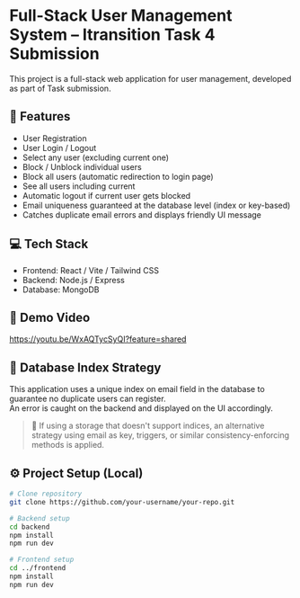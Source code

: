 # Full-Stack User Management System – Itransition Task 4 Submission

This project is a full-stack web application for user management, developed as part of Task submission.

## 🌟 Features

- User Registration
- User Login / Logout
- Select any user (excluding current one)
- Block / Unblock individual users
- Block all users (automatic redirection to login page)
- See all users including current
- Automatic logout if current user gets blocked
- Email uniqueness guaranteed at the database level (index or key-based)
- Catches duplicate email errors and displays friendly UI message

## 💻 Tech Stack

- Frontend: React / Vite / Tailwind CSS
- Backend: Node.js / Express
- Database: MongoDB 


## 🎥 Demo Video

https://youtu.be/WxAQTycSyQI?feature=shared

## 🧠 Database Index Strategy

This application uses a unique index on email field in the database to guarantee no duplicate users can register.  
An error is caught on the backend and displayed on the UI accordingly.

> 📌 If using a storage that doesn't support indices, an alternative strategy using email as key, triggers, or similar consistency-enforcing methods is applied.

## ⚙️ Project Setup (Local)

```bash
# Clone repository
git clone https://github.com/your-username/your-repo.git

# Backend setup
cd backend
npm install
npm run dev

# Frontend setup
cd ../frontend
npm install
npm run dev
```
